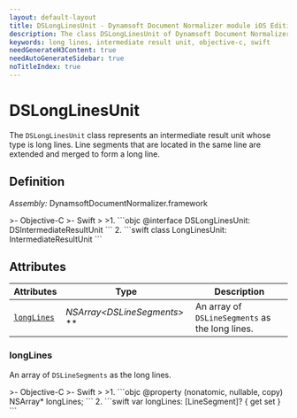 ```yaml
---
layout: default-layout
title: DSLongLinesUnit - Dynamsoft Document Normalizer module iOS Edition API Reference
description: The class DSLongLinesUnit of Dynamsoft Document Normalizer module represents an intermediate result unit whose type is long lines. Line segments that are located in the same line are extended and merged to form a long line.
keywords: long lines, intermediate result unit, objective-c, swift
needGenerateH3Content: true
needAutoGenerateSidebar: true
noTitleIndex: true
---
```


# DSLongLinesUnit

The `DSLongLinesUnit` class represents an intermediate result unit whose type is long lines. Line segments that are located in the same line are extended and merged to form a long line.

## Definition

*Assembly:* DynamsoftDocumentNormalizer.framework

<div class="sample-code-prefix"></div>
>- Objective-C
>- Swift
>
>1. 
```objc
@interface DSLongLinesUnit: DSIntermediateResultUnit
```
2. 
```swift
class LongLinesUnit: IntermediateResultUnit
```

## Attributes

| Attributes | Type | Description |
| ---------- | ---- | ----------- |
| [`longLines`](#longlines) | *NSArray<DSLineSegments*> \** | An array of `DSLineSegments` as the long lines. |

### longLines

An array of `DSLineSegments` as the long lines.

<div class="sample-code-prefix"></div>
>- Objective-C
>- Swift
>
>1. 
```objc
@property (nonatomic, nullable, copy) NSArray<DSLineSegment*>* longLines;
```
2. 
```swift
var longLines: [LineSegment]? { get set }
```
